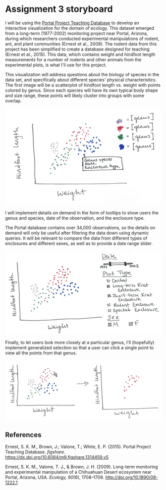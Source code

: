 # Assignment 3 storyboard

I will be using the
[Portal Project Teaching Database](https://figshare.com/articles/Portal_Project_Teaching_Database/1314459)
to develop an interactive visualization for the domain of ecology. This dataset
emerged from a long-term (1977-2002) monitoring project near Portal, Arizona,
during which researchers conducted experimental manipulations of rodent, ant,
and plant communities (Ernest et al., 2009). The rodent data from this project
has been simplified to create a database designed for teaching (Ernest et al.,
2015). This data, which contains weight and hindfoot length measurements for a
number of rodents and other animals from the experimental plots, is what I'll
use for this project.

This visualization will address questions about the biology of species in the
data set, and specifically about different species' physical characteristics.
The first image will be a scatterplot of hindfoot length vs. weight with points
colored by genus. Since each species will have its own typical body shape and
size range, these points will likely cluster into groups with some overlap.

![Scatterplot of hindfoot length vs. weight](images/storyboard-1.png)

I will implement details on demand in the form of tooltips to show users the
genus and species, date of the observation, and the enclosure type.

The Portal database contains over 34,000 observations, so the details on demand
will only be useful after filtering the data down using dynamic queries. It will
be relevant to compare the data from different types of enclosures and different
sexes, as well as to provide a date range slider.

![Filtering options](images/storyboard-2.png)

Finally, to let users look more closely at a particular genus, I'll (hopefully)
implement generalized selection so that a user can click a single point to view
all the points from that genus.

![Generalized selection](images/storyboard-3.png)

## References

Ernest, S. K. M., Brown, J.; Valone, T.; White, E. P. (2015). Portal Project Teaching Database. *figshare*. https://dx.doi.org/10.6084/m9.figshare.1314459.v5

Ernest, S. K. M., Valone, T. J., & Brown, J. H. (2009). Long-term monitoring and experimental manipulation of a Chihuahuan Desert ecosystem near Portal, Arizona, USA. *Ecology, 90*(6), 1708–1708. http://doi.org/10.1890/08-1222.1
